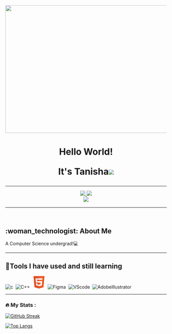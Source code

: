 <div id="header" align="center">
  <img src="https://media.giphy.com/media/L1R1tvI9svkIWwpVYr/giphy.gif" width="700" height="400"/>
</div>
<h1 align="center">
  Hello World!
  <p>It's Tanisha<img src="https://media.giphy.com/media/hvRJCLFzcasrR4ia7z/giphy.gif" width="30px"/></p>
</h1>

---

<div align="center">
 <a href="https://instagram.com/tanishaaarts?igshid=ZDdkNTZiNTM=">
  <img height="50" src="https://user-images.githubusercontent.com/114300837/216694908-0424f049-5ace-41d9-9701-96be80d4622c.png"/>
 </a>
 <a href="https://www.linkedin.com/in/tanisha-pattnaik-3b7038244/">
  <img height="50" src="https://user-images.githubusercontent.com/114300837/216697512-82c929ec-ec0f-452e-81b7-499bd1d61c83.png"/>
 </a>
 
</div>
<div align="center">
  <img src="https://media.giphy.com/media/3og0INdmjMr8BIiIlG/giphy.gif" width="400" />
</div>

---

<div  id="badges">
  <img src="https://komarev.com/ghpvc/?username=tanisha11do&style=flat-square&color=blue" alt=""/>
</div>

<h2> :woman_technologist: About Me </h2>
<p>
  A Computer Science undergrad!💻
</p>

---

<div>
  <h2>🚀Tools I have used and still learning</h2>
  <img src="https://cdn.jsdelivr.net/gh/devicons/devicon/icons/c/c-original.svg" title="C" alt="c" width="40" height="40"/>&nbsp;
  <img src="https://cdn.jsdelivr.net/gh/devicons/devicon/icons/cplusplus/cplusplus-original.svg" title="C++" alt="C++" width="40" height="40"/>&nbsp;
  <img src="https://github.com/devicons/devicon/blob/master/icons/html5/html5-original.svg" title="HTML5" alt="HTML" width="40" height="40"/>&nbsp;
  <img src="https://cdn.jsdelivr.net/gh/devicons/devicon/icons/figma/figma-original.svg" title="Figma" alt="Figma" width="40" height="40"/>&nbsp;
  <img src="https://cdn.jsdelivr.net/gh/devicons/devicon/icons/vscode/vscode-original.svg" title="VSCode" alt="VScode" width="40" height="40"/>&nbsp;
  <img src="https://cdn.jsdelivr.net/gh/devicons/devicon/icons/illustrator/illustrator-plain.svg" title="AdobeIllustrator" alt="AdobeIllustrator" width="40" height="40"/>
</div>

---

### :fire: My Stats :
[![GitHub Streak](http://github-readme-streak-stats.herokuapp.com?user=tanisha11do&theme=dark&background=000000)](https://git.io/streak-stats)

[![Top Langs](https://github-readme-stats.vercel.app/api/top-langs/?username=tanisha11do&layout=compact&theme=vision-friendly-dark)](https://github.com/anuraghazra/github-readme-stats)

